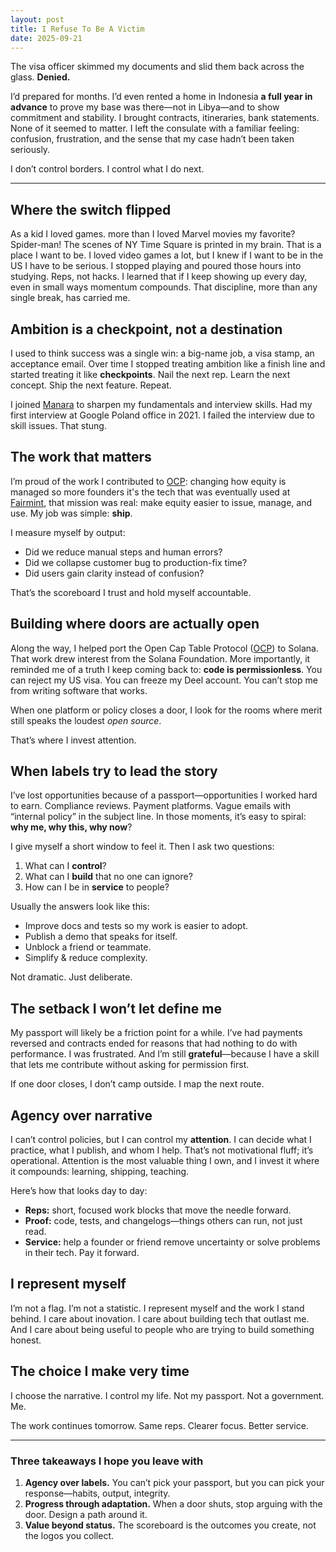 ```yaml
---
layout: post
title: I Refuse To Be A Victim
date: 2025-09-21
---
```


The visa officer skimmed my documents and slid them back across the glass. **Denied.**

I’d prepared for months. I’d even rented a home in Indonesia **a full year in advance** to prove my base was there—not in Libya—and to show commitment and stability. I brought contracts, itineraries, bank statements. None of it seemed to matter. I left the consulate with a familiar feeling: confusion, frustration, and the sense that my case hadn’t been taken seriously.

I don’t control borders. I control what I do next.

---

## Where the switch flipped

As a kid I loved games. more than I loved Marvel movies my favorite? Spider-man! The scenes of NY Time Square is printed in my brain. That is a place I want to be. I loved video games a lot, but I knew if I want to be in the US I have to be serious. I stopped playing and poured those hours into studying. Reps, not hacks. I learned that if I keep showing up every day, even in small ways momentum compounds. That discipline, more than any single break, has carried me.

## Ambition is a checkpoint, not a destination

I used to think success was a single win: a big-name job, a visa stamp, an acceptance email. Over time I stopped treating ambition like a finish line and started treating it like **checkpoints**. Nail the next rep. Learn the next concept. Ship the next feature. Repeat.

I joined [Manara](https://manara.tech/) to sharpen my fundamentals and interview skills. Had my first interview at Google Poland office in 2021. I failed the interview due to skill issues. That stung.

## The work that matters

I’m proud of the work I contributed to [OCP](https://github.com/open-captable-protocol/ocp): changing how equity is managed so more founders it's the tech that was eventually used at [Fairmint](https://fairmint.com/), that mission was real: make equity easier to issue, manage, and use. My job was simple: **ship**.

I measure myself by output:

- Did we reduce manual steps and human errors?
- Did we collapse customer bug to production-fix time?
- Did users gain clarity instead of confusion?

That’s the scoreboard I trust and hold myself accountable.

## Building where doors are actually open

Along the way, I helped port the Open Cap Table Protocol ([OCP](https://github.com/open-captable-protocol/ocp)) to Solana. That work drew interest from the Solana Foundation. More importantly, it reminded me of a truth I keep coming back to: **code is permissionless**. You can reject my US visa. You can freeze my Deel account. You can’t stop me from writing software that works.

When one platform or policy closes a door, I look for the rooms where merit still speaks the loudest *open source*.

That’s where I invest attention.

## When labels try to lead the story

I’ve lost opportunities because of a passport—opportunities I worked hard to earn. Compliance reviews. Payment platforms. Vague emails with “internal policy” in the subject line. In those moments, it’s easy to spiral: **why me, why this, why now**?

I give myself a short window to feel it. Then I ask two questions:

1. What can I **control**?
2. What can I **build** that no one can ignore?
3. How can I be in **service** to people?

Usually the answers look like this:

- Improve docs and tests so my work is easier to adopt.
- Publish a demo that speaks for itself.
- Unblock a friend or teammate.
- Simplify & reduce complexity.

Not dramatic. Just deliberate.

## The setback I won’t let define me

My passport will likely be a friction point for a while. I’ve had payments reversed and contracts ended for reasons that had nothing to do with performance. I was frustrated. And I’m still **grateful**—because I have a skill that lets me contribute without asking for permission first.

If one door closes, I don’t camp outside. I map the next route.

## Agency over narrative

I can’t control policies, but I can control my **attention**. I can decide what I practice, what I publish, and whom I help. That’s not motivational fluff; it’s operational. Attention is the most valuable thing I own, and I invest it where it compounds: learning, shipping, teaching.

Here’s how that looks day to day:

- **Reps:** short, focused work blocks that move the needle forward.
- **Proof:** code, tests, and changelogs—things others can run, not just read.
- **Service:** help a founder or friend remove uncertainty or solve problems in their tech. Pay it forward.

## I represent myself

I’m not a flag. I’m not a statistic. I represent myself and the work I stand behind. I care about inovation. I care about building tech that outlast me. And I care about being useful to people who are trying to build something honest.

## The choice I make very time

I choose the narrative. I control my life. Not my passport. Not a government. Me.

The work continues tomorrow. Same reps. Clearer focus. Better service.

---

### Three takeaways I hope you leave with

1. **Agency over labels.** You can’t pick your passport, but you can pick your response—habits, output, integrity.
2. **Progress through adaptation.** When a door shuts, stop arguing with the door. Design a path around it.
3. **Value beyond status.** The scoreboard is the outcomes you create, not the logos you collect.